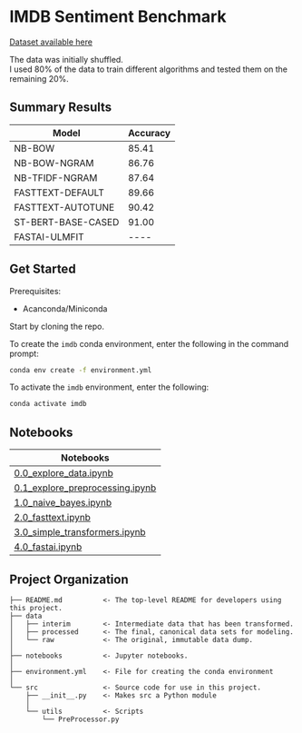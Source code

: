 IMDB Sentiment Benchmark
==============================

[Dataset available here](https://www.kaggle.com/lakshmi25npathi/imdb-dataset-of-50k-movie-reviews) 

The data was initially shuffled.  
I used 80% of the data to train different algorithms and tested them on the remaining 20%.  


Summary Results
------------
| Model 	| Accuracy 	|
|-	|-	|
| NB-BOW 	| 85.41 	|
| NB-BOW-NGRAM 	| 86.76 	|
| NB-TFIDF-NGRAM 	| 87.64 	|
| FASTTEXT-DEFAULT 	| 89.66 	|
| FASTTEXT-AUTOTUNE 	| 90.42 	|
| ST-BERT-BASE-CASED   	| 91.00 	|
| FASTAI-ULMFIT     	| ---- 	|

Get Started
------------

Prerequisites:  
- Acanconda/Miniconda  

Start by cloning the repo.  

To create the `imdb` conda environment, enter the following in the command prompt:  
```bash
conda env create -f environment.yml
```  

To activate the `imdb` environment, enter the following:  
```bash
conda activate imdb
```  

Notebooks
-----------
| Notebooks                               |
| ----------------------------------------|
| [0.0_explore_data.ipynb](https://github.com/JustinCharbonneau/IMDB-Sentiment-Benchmark/blob/master/notebooks/0.0_explore_data.ipynb)           |
| [0.1_explore_preprocessing.ipynb](https://github.com/JustinCharbonneau/IMDB-Sentiment-Benchmark/blob/master/notebooks/0.1_explore_preprocessing.ipynb)  |
| [1.0_naive_bayes.ipynb](https://github.com/JustinCharbonneau/IMDB-Sentiment-Benchmark/blob/master/notebooks/1.0_naive_bayes.ipynb)  |
| [2.0_fasttext.ipynb](https://github.com/JustinCharbonneau/IMDB-Sentiment-Benchmark/blob/master/notebooks/2.0_fasttext.ipynb)  |
| [3.0_simple_transformers.ipynb](https://github.com/JustinCharbonneau/IMDB-Sentiment-Benchmark/blob/master/notebooks/3.0_simple_transformers.ipynb)  |
| [4.0_fastai.ipynb](https://github.com/JustinCharbonneau/IMDB-Sentiment-Benchmark/blob/master/notebooks/4.0_fastai.ipynb)  |


Project Organization
------------


    ├── README.md          <- The top-level README for developers using this project.
    ├── data
    │   ├── interim        <- Intermediate data that has been transformed.
    │   ├── processed      <- The final, canonical data sets for modeling.
    │   └── raw            <- The original, immutable data dump.
    │
    ├── notebooks          <- Jupyter notebooks. 
    │
    ├── environment.yml    <- File for creating the conda environment
    │
    └── src                <- Source code for use in this project.
        ├── __init__.py    <- Makes src a Python module
        │
        └── utils          <- Scripts
            └── PreProcessor.py


